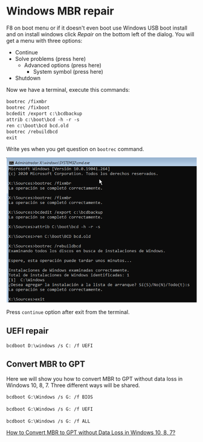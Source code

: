 # Windows MBR repair

F8 on boot menu or if it doesn't even boot use Windows USB boot install and on install windows click *Repair* on the bottom left of the dialog. You will get a menu with three options:

* Continue
* Solve problems (press here)
  * Advanced options (press here)
    * System symbol (press here)
* Shutdown


Now we have a terminal, execute this commands:

```
bootrec /fixmbr
bootrec /fixboot
bcdedit /export c:\bcdbackup
attrib c:\boot\bcd -h -r -s
ren c:\boot\bcd bcd.old
bootrec /rebuildbcd
exit
```

Write yes when you get question on `bootrec` command.

![Windows terminal](/img/windows-mbr.png)

Press `continue` option after exit from the terminal.

## UEFI repair

```
bcdboot D:\windows /s C: /f UEFI
```

## Convert MBR to GPT

Here we will show you how to convert MBR to GPT without data loss in Windows 10, 8, 7. Three different ways will be shared.

```
bcdboot G:\Windows /s G: /f BIOS

bcdboot G:\Windows /s G: /f UEFI

bcdboot G:\Windows /s G: /f ALL
```

[How to Convert MBR to GPT without Data Loss in Windows 10, 8, 7?](https://www.diskpart.com/gpt-mbr/convert-mbr-to-gpt-without-data-loss.html)

